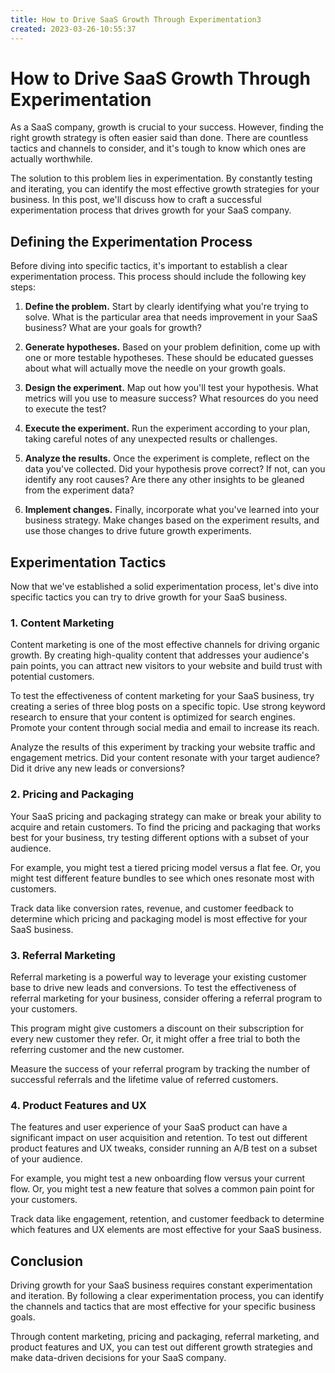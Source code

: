 ```yaml
---
title: How to Drive SaaS Growth Through Experimentation3
created: 2023-03-26-10:55:37
---
```


# How to Drive SaaS Growth Through Experimentation

As a SaaS company, growth is crucial to your success. However, finding the right growth strategy is often easier said than done. There are countless tactics and channels to consider, and it's tough to know which ones are actually worthwhile.

The solution to this problem lies in experimentation. By constantly testing and iterating, you can identify the most effective growth strategies for your business. In this post, we'll discuss how to craft a successful experimentation process that drives growth for your SaaS company.

## Defining the Experimentation Process

Before diving into specific tactics, it's important to establish a clear experimentation process. This process should include the following key steps:

1. **Define the problem.** Start by clearly identifying what you're trying to solve. What is the particular area that needs improvement in your SaaS business? What are your goals for growth?

2. **Generate hypotheses.** Based on your problem definition, come up with one or more testable hypotheses. These should be educated guesses about what will actually move the needle on your growth goals.

3. **Design the experiment.** Map out how you'll test your hypothesis. What metrics will you use to measure success? What resources do you need to execute the test?

4. **Execute the experiment.** Run the experiment according to your plan, taking careful notes of any unexpected results or challenges.

5. **Analyze the results.** Once the experiment is complete, reflect on the data you've collected. Did your hypothesis prove correct? If not, can you identify any root causes? Are there any other insights to be gleaned from the experiment data?

6. **Implement changes.** Finally, incorporate what you've learned into your business strategy. Make changes based on the experiment results, and use those changes to drive future growth experiments.

## Experimentation Tactics

Now that we've established a solid experimentation process, let's dive into specific tactics you can try to drive growth for your SaaS business.

### 1. Content Marketing

Content marketing is one of the most effective channels for driving organic growth. By creating high-quality content that addresses your audience's pain points, you can attract new visitors to your website and build trust with potential customers.

To test the effectiveness of content marketing for your SaaS business, try creating a series of three blog posts on a specific topic. Use strong keyword research to ensure that your content is optimized for search engines. Promote your content through social media and email to increase its reach.

Analyze the results of this experiment by tracking your website traffic and engagement metrics. Did your content resonate with your target audience? Did it drive any new leads or conversions?

### 2. Pricing and Packaging

Your SaaS pricing and packaging strategy can make or break your ability to acquire and retain customers. To find the pricing and packaging that works best for your business, try testing different options with a subset of your audience.

For example, you might test a tiered pricing model versus a flat fee. Or, you might test different feature bundles to see which ones resonate most with customers.

Track data like conversion rates, revenue, and customer feedback to determine which pricing and packaging model is most effective for your SaaS business.

### 3. Referral Marketing

Referral marketing is a powerful way to leverage your existing customer base to drive new leads and conversions. To test the effectiveness of referral marketing for your business, consider offering a referral program to your customers.

This program might give customers a discount on their subscription for every new customer they refer. Or, it might offer a free trial to both the referring customer and the new customer.

Measure the success of your referral program by tracking the number of successful referrals and the lifetime value of referred customers.

### 4. Product Features and UX

The features and user experience of your SaaS product can have a significant impact on user acquisition and retention. To test out different product features and UX tweaks, consider running an A/B test on a subset of your audience.

For example, you might test a new onboarding flow versus your current flow. Or, you might test a new feature that solves a common pain point for your customers.

Track data like engagement, retention, and customer feedback to determine which features and UX elements are most effective for your SaaS business.

## Conclusion

Driving growth for your SaaS business requires constant experimentation and iteration. By following a clear experimentation process, you can identify the channels and tactics that are most effective for your specific business goals.

Through content marketing, pricing and packaging, referral marketing, and product features and UX, you can test out different growth strategies and make data-driven decisions for your SaaS company.
